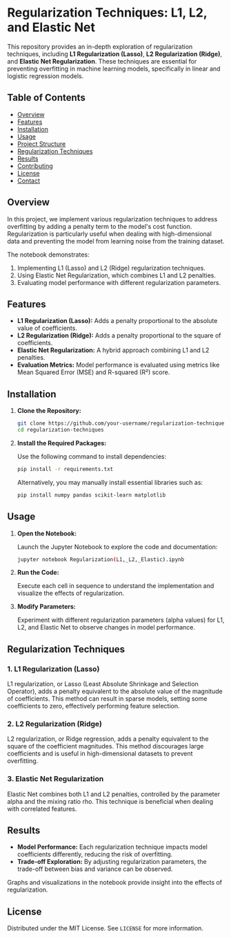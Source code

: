 # Regularization Techniques: L1, L2, and Elastic Net

This repository provides an in-depth exploration of regularization techniques, including **L1 Regularization (Lasso)**, **L2 Regularization (Ridge)**, and **Elastic Net Regularization**. These techniques are essential for preventing overfitting in machine learning models, specifically in linear and logistic regression models.

## Table of Contents

- [Overview](#overview)
- [Features](#features)
- [Installation](#installation)
- [Usage](#usage)
- [Project Structure](#project-structure)
- [Regularization Techniques](#regularization-techniques)
- [Results](#results)
- [Contributing](#contributing)
- [License](#license)
- [Contact](#contact)

## Overview

In this project, we implement various regularization techniques to address overfitting by adding a penalty term to the model's cost function. Regularization is particularly useful when dealing with high-dimensional data and preventing the model from learning noise from the training dataset.

The notebook demonstrates:

1. Implementing L1 (Lasso) and L2 (Ridge) regularization techniques.
2. Using Elastic Net Regularization, which combines L1 and L2 penalties.
3. Evaluating model performance with different regularization parameters.

## Features

- **L1 Regularization (Lasso):** Adds a penalty proportional to the absolute value of coefficients.
- **L2 Regularization (Ridge):** Adds a penalty proportional to the square of coefficients.
- **Elastic Net Regularization:** A hybrid approach combining L1 and L2 penalties.
- **Evaluation Metrics:** Model performance is evaluated using metrics like Mean Squared Error (MSE) and R-squared (R²) score.

## Installation

1. **Clone the Repository:**

   ```bash
   git clone https://github.com/your-username/regularization-techniques.git
   cd regularization-techniques
   ```

2. **Install the Required Packages:**

   Use the following command to install dependencies:

   ```bash
   pip install -r requirements.txt
   ```

   Alternatively, you may manually install essential libraries such as:

   ```bash
   pip install numpy pandas scikit-learn matplotlib
   ```

## Usage

1. **Open the Notebook:**

   Launch the Jupyter Notebook to explore the code and documentation:

   ```bash
   jupyter notebook Regularization(L1,_L2,_Elastic).ipynb
   ```

2. **Run the Code:**

   Execute each cell in sequence to understand the implementation and visualize the effects of regularization.

3. **Modify Parameters:**

   Experiment with different regularization parameters (alpha values) for L1, L2, and Elastic Net to observe changes in model performance.


## Regularization Techniques

### 1. L1 Regularization (Lasso)

L1 regularization, or Lasso (Least Absolute Shrinkage and Selection Operator), adds a penalty equivalent to the absolute value of the magnitude of coefficients. This method can result in sparse models, setting some coefficients to zero, effectively performing feature selection.

### 2. L2 Regularization (Ridge)

L2 regularization, or Ridge regression, adds a penalty equivalent to the square of the coefficient magnitudes. This method discourages large coefficients and is useful in high-dimensional datasets to prevent overfitting.

### 3. Elastic Net Regularization

Elastic Net combines both L1 and L2 penalties, controlled by the parameter alpha and the mixing ratio rho. This technique is beneficial when dealing with correlated features.

## Results

- **Model Performance:** Each regularization technique impacts model coefficients differently, reducing the risk of overfitting.
- **Trade-off Exploration:** By adjusting regularization parameters, the trade-off between bias and variance can be observed.

Graphs and visualizations in the notebook provide insight into the effects of regularization.


## License

Distributed under the MIT License. See `LICENSE` for more information.


